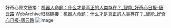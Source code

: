 好奇心原文链接：[机器人命题：什么才是真正的人类存在？_智能_好奇心日报-唐云路](https://www.qdaily.com/articles/1190.html)
WebArchive归档链接：[机器人命题：什么才是真正的人类存在？_智能_好奇心日报-唐云路](http://web.archive.org/web/20160803023943/http://www.qdaily.com/articles/1190.html)
![image](http://ww3.sinaimg.cn/large/007d5XDply1g3v4behessj30u02tt7wh)